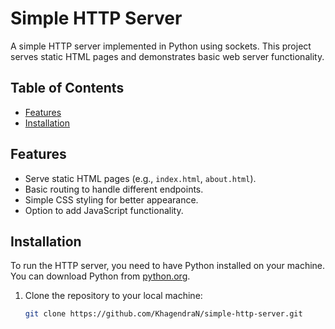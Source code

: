 # Simple HTTP Server

A simple HTTP server implemented in Python using sockets. This project serves static HTML pages and demonstrates basic web server functionality.

## Table of Contents

- [Features](#features)
- [Installation](#installation)


## Features

- Serve static HTML pages (e.g., `index.html`, `about.html`).
- Basic routing to handle different endpoints.
- Simple CSS styling for better appearance.
- Option to add JavaScript functionality.

## Installation
To run the HTTP server, you need to have Python installed on your machine. You can download Python from [python.org](https://www.python.org/downloads/).

1. Clone the repository to your local machine:
   ```bash
   git clone https://github.com/KhagendraN/simple-http-server.git
